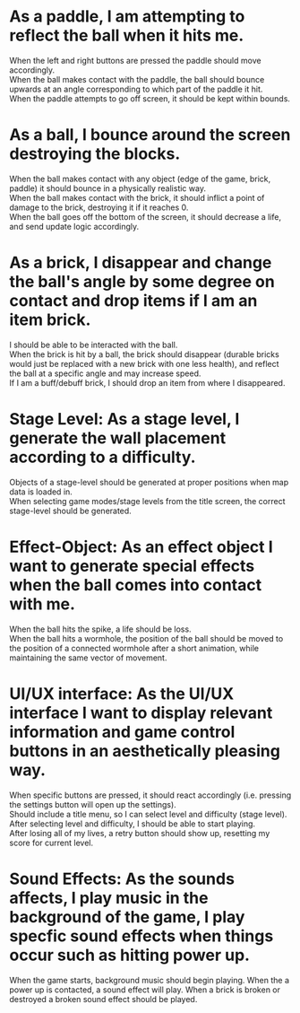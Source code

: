 # As a paddle, I am attempting to reflect the ball when it hits me.  
When the left and right buttons are pressed the paddle should move accordingly.  
When the ball makes contact with the paddle, the ball should bounce upwards at an angle corresponding to which part of the paddle it hit.  
When the paddle attempts to go off screen, it should be kept within bounds.  


# As a ball, I bounce around the screen destroying the blocks.  
When the ball makes contact with any object (edge of the game, brick, paddle) it should bounce in a physically realistic way.  
When the ball makes contact with the brick, it should inflict a point of damage to the brick, destroying it if it reaches 0.  
When the ball goes off the bottom of the screen, it should decrease a life, and send update logic accordingly.  

# As a brick, I disappear and change the ball's angle by some degree on contact and drop items if I am an item brick.  
I should be able to be interacted with the ball.  
When the brick is hit by a ball, the brick should disappear (durable bricks would just be replaced with a new brick with one less health), and reflect the ball at a specific angle and may increase speed.  
If I am a buff/debuff brick, I should drop an item from where I disappeared.  

# Stage Level: As a stage level, I generate the wall placement according to a difficulty.  
Objects of a stage-level should be generated at proper positions when map data is loaded in.  
When selecting game modes/stage levels from the title screen, the correct stage-level should be generated.  

# Effect-Object: As an effect object I want to generate special effects when the ball comes into contact with me.  
When the ball hits the spike, a life should be loss.  
When the ball hits a wormhole, the position of the ball should be moved to the position of a connected wormhole after a short animation, while maintaining the same vector of movement.  

# UI/UX interface: As the UI/UX interface I want to display relevant information and game control buttons in an aesthetically pleasing way.  
When specific buttons are pressed, it should react accordingly (i.e. pressing the settings button will open up the settings).  
Should include a title menu, so I can select level and difficulty (stage level).  
After selecting level and difficulty, I should be able to start playing.  
After losing all of my lives, a retry button should show up, resetting my score for current level.  

# Sound Effects: As the sounds affects, I play music in the background of the game, I play specfic sound effects when things occur such as hitting power up. 
When the game starts, background music should begin playing.
When the a power up is contacted, a sound effect will play. When a brick is broken or destroyed a broken sound effect should be played. 

